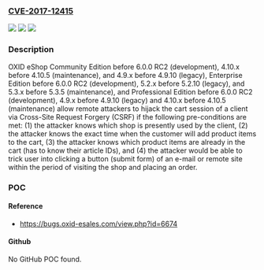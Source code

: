 ### [CVE-2017-12415](https://cve.mitre.org/cgi-bin/cvename.cgi?name=CVE-2017-12415)
![](https://img.shields.io/static/v1?label=Product&message=n%2Fa&color=blue)
![](https://img.shields.io/static/v1?label=Version&message=n%2Fa&color=blue)
![](https://img.shields.io/static/v1?label=Vulnerability&message=n%2Fa&color=brighgreen)

### Description

OXID eShop Community Edition before 6.0.0 RC2 (development), 4.10.x before 4.10.5 (maintenance), and 4.9.x before 4.9.10 (legacy), Enterprise Edition before 6.0.0 RC2 (development), 5.2.x before 5.2.10 (legacy), and 5.3.x before 5.3.5 (maintenance), and Professional Edition before 6.0.0 RC2 (development), 4.9.x before 4.9.10 (legacy) and 4.10.x before 4.10.5 (maintenance) allow remote attackers to hijack the cart session of a client via Cross-Site Request Forgery (CSRF) if the following pre-conditions are met: (1) the attacker knows which shop is presently used by the client, (2) the attacker knows the exact time when the customer will add product items to the cart, (3) the attacker knows which product items are already in the cart (has to know their article IDs), and (4) the attacker would be able to trick user into clicking a button (submit form) of an e-mail or remote site within the period of visiting the shop and placing an order.

### POC

#### Reference
- https://bugs.oxid-esales.com/view.php?id=6674

#### Github
No GitHub POC found.

